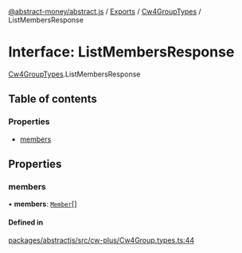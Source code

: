[@abstract-money/abstract.js](../README.md) / [Exports](../modules.md) / [Cw4GroupTypes](../modules/Cw4GroupTypes.md) / ListMembersResponse

# Interface: ListMembersResponse

[Cw4GroupTypes](../modules/Cw4GroupTypes.md).ListMembersResponse

## Table of contents

### Properties

- [members](Cw4GroupTypes.ListMembersResponse.md#members)

## Properties

### members

• **members**: [`Member`](Cw4GroupTypes.Member.md)[]

#### Defined in

[packages/abstractjs/src/cw-plus/Cw4Group.types.ts:44](https://github.com/Abstract-OS/abstract.js/blob/c46b309/packages/abstractjs/src/cw-plus/Cw4Group.types.ts#L44)
